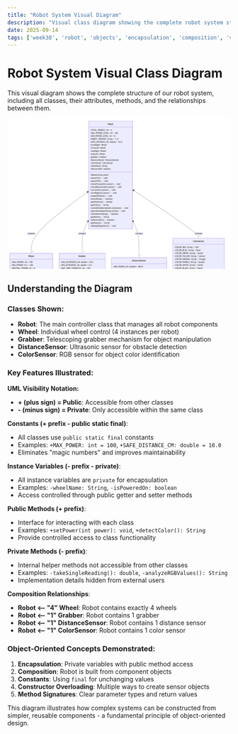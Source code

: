 ```yaml
---
title: "Robot System Visual Diagram"
description: "Visual class diagram showing the complete robot system structure and relationships."
date: 2025-09-14
tags: ['week38', 'robot', 'objects', 'encapsulation', 'composition', 'visual', 'class-diagram']
---
```


# Robot System Visual Class Diagram

This visual diagram shows the complete structure of our robot system, including all classes, their attributes, methods, and the relationships between them.

![Robot System Class Diagram](robot_system_class_diagram.png)

## Understanding the Diagram

### Classes Shown:
- **Robot**: The main controller class that manages all robot components
- **Wheel**: Individual wheel control (4 instances per robot)
- **Grabber**: Telescoping grabber mechanism for object manipulation
- **DistanceSensor**: Ultrasonic sensor for obstacle detection
- **ColorSensor**: RGB sensor for object color identification

### Key Features Illustrated:

**UML Visibility Notation:**
- **+ (plus sign) = Public**: Accessible from other classes
- **- (minus sign) = Private**: Only accessible within the same class

**Constants (+ prefix - public static final)**:
- All classes use `public static final` constants
- Examples: `+MAX_POWER: int = 100`, `+SAFE_DISTANCE_CM: double = 10.0`
- Eliminates "magic numbers" and improves maintainability

**Instance Variables (- prefix - private)**:
- All instance variables are `private` for encapsulation
- Examples: `-wheelName: String`, `-isPoweredOn: boolean`
- Access controlled through public getter and setter methods

**Public Methods (+ prefix)**:
- Interface for interacting with each class
- Examples: `+setPower(int power): void`, `+detectColor(): String`
- Provide controlled access to class functionality

**Private Methods (- prefix)**:
- Internal helper methods not accessible from other classes
- Examples: `-takeSingleReading(): double`, `-analyzeRGBValues(): String`
- Implementation details hidden from external users

**Composition Relationships**:
- **Robot <-- "4" Wheel**: Robot contains exactly 4 wheels
- **Robot <-- "1" Grabber**: Robot contains 1 grabber
- **Robot <-- "1" DistanceSensor**: Robot contains 1 distance sensor  
- **Robot <-- "1" ColorSensor**: Robot contains 1 color sensor

### Object-Oriented Concepts Demonstrated:

1. **Encapsulation**: Private variables with public method access
2. **Composition**: Robot is built from component objects
3. **Constants**: Using `final` for unchanging values
4. **Constructor Overloading**: Multiple ways to create sensor objects
5. **Method Signatures**: Clear parameter types and return values

This diagram illustrates how complex systems can be constructed from simpler, reusable components - a fundamental principle of object-oriented design.